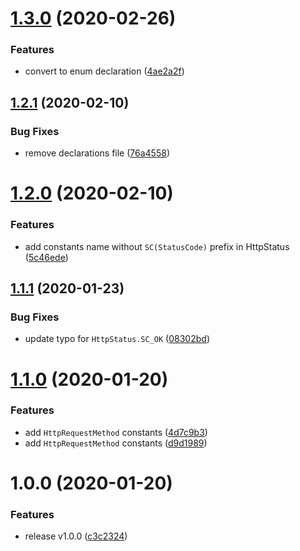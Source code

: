 # [1.3.0](https://github.com/aquariuslt/http-core-constants/compare/v1.2.1...v1.3.0) (2020-02-26)


### Features

* convert to enum declaration ([4ae2a2f](https://github.com/aquariuslt/http-core-constants/commit/4ae2a2f1b86de51b9406d67fa68334076eb756f7))

## [1.2.1](https://github.com/aquariuslt/http-core-constants/compare/v1.2.0...v1.2.1) (2020-02-10)


### Bug Fixes

* remove declarations file ([76a4558](https://github.com/aquariuslt/http-core-constants/commit/76a45587f4ca6571960a79e049a4191844aae12b))

# [1.2.0](https://github.com/aquariuslt/http-core-constants/compare/v1.1.1...v1.2.0) (2020-02-10)


### Features

* add constants name without `SC(StatusCode)` prefix in HttpStatus ([5c46ede](https://github.com/aquariuslt/http-core-constants/commit/5c46ede198c212e3c8fc36468cd6f449dad15a53))

## [1.1.1](https://github.com/aquariuslt/http-core-constants/compare/v1.1.0...v1.1.1) (2020-01-23)


### Bug Fixes

* update typo for `HttpStatus.SC_OK` ([08302bd](https://github.com/aquariuslt/http-core-constants/commit/08302bdc50ff3d1ba7e6b9dc2720c2ccfabbe5ef))

# [1.1.0](https://github.com/aquariuslt/http-core-constants/compare/v1.0.0...v1.1.0) (2020-01-20)


### Features

* add `HttpRequestMethod` constants ([4d7c9b3](https://github.com/aquariuslt/http-core-constants/commit/4d7c9b3e685df73a5053267fdfa9e8534d14bc42))
* add `HttpRequestMethod` constants ([d9d1989](https://github.com/aquariuslt/http-core-constants/commit/d9d1989b4cf72aa3af36be2f2f5af81d776c6bdf))

# 1.0.0 (2020-01-20)


### Features

* release v1.0.0 ([c3c2324](https://github.com/aquariuslt/http-core-constants/commit/c3c23241f68b3533b16c273a8c5a95dbbc7b4d36))
